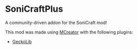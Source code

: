 # SoniCraftPlus
 A community-driven addon for the SoniCraft mod!

This mod was made using [MCreator](https://mcreator.net/) with the following plugins:

- [GeckoLib](https://mcreator.net/plugin/91484/nerdys-geckolib-plugin-forge-1182-1192)
